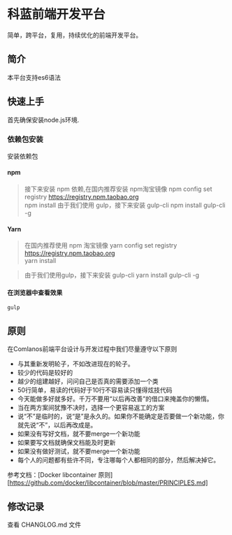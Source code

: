 # 科蓝前端开发平台
简单，跨平台，复用，持续优化的前端开发平台。

## 简介
本平台支持es6语法

## 快速上手
首先确保安装node.js环境.

### 依赖包安装
安装依赖包
#### npm
> 接下来安装 npm 依赖,在国内推荐安装 npm淘宝镜像
    npm config set registry https://registry.npm.taobao.org  
    npm install
> 由于我们使用 gulp，接下来安装 gulp-cli
    npm install gulp-cli -g

#### Yarn
> 在国内推荐使用 npm 淘宝镜像
    yarn config set registry https://registry.npm.taobao.org  
    yarn install     

> 由于我们使用gulp，接下来安装 gulp-cli 
    yarn install gulp-cli -g

#### 在浏览器中查看效果
    gulp

## 原则
在Comlanos前端平台设计与开发过程中我们尽量遵守以下原则

* 与其重新发明轮子，不如改进现在的轮子。
* 较少的代码是较好的
* 越少的组建越好，问问自己是否真的需要添加一个类
* 50行简单，易读的代码好于10行不容易读只懂得炫技代码
* 今天能做多好就多好。千万不要用“以后再改善”的借口来掩盖你的懒惰。
* 当在两方案间犹豫不决时，选择一个更容易返工的方案
* 说“不”是临时的，说“是”是永久的。如果你不能确定是否要做一个新功能，你就先说“不”，以后再改成是。
* 如果没有写好文档，就不要merge一个新功能
* 如果要写文档就确保文档能及时更新
* 如果没有做好测试，就不要merge一个新功能
* 每个人的问题都有些许不同，专注哪每个人都相同的部分，然后解决掉它。

参考文档：[Docker libcontainer 原则][https://github.com/docker/libcontainer/blob/master/PRINCIPLES.md]

## 修改记录
查看 CHANGLOG.md 文件
